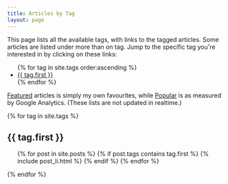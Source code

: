```yaml
---
title: Articles by Tag
layout: page
---
```


This page lists all the available tags, with links to the tagged articles. Some articles
are listed under more than on tag. Jump to the specific tag you're interested in by
clicking on these links:

<ul>
{% for tag in site.tags order:ascending %}
    <li><a href="#{{ tag.first }}">{{ tag.first }}</a></li>
{% endfor %}
</ul>

[Featured](#Featured) articles is simply my own favourites, while [Popular](#Popular) is
as measured by Google Analytics. (These lists are not updated in realtime.)

{% for tag in site.tags %}

<h2 id="{{ tag.first }}">{{ tag.first }}</h2>

<ul class="posts">
  {% for post in site.posts %}
    {% if post.tags contains tag.first %}
      {% include post_li.html %}
    {% endif %}
  {% endfor %}
</ul>

{% endfor %}

